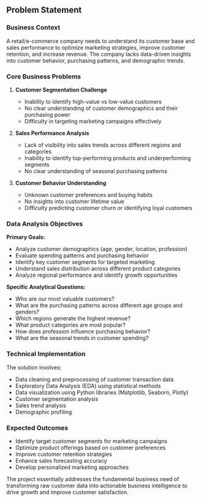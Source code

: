 ## Problem Statement

### Business Context
A retail/e-commerce company needs to understand its customer base and sales performance to optimize marketing strategies, improve customer retention, and increase revenue. The company lacks data-driven insights into customer behavior, purchasing patterns, and demographic trends.

### Core Business Problems

1. **Customer Segmentation Challenge**
   - Inability to identify high-value vs low-value customers
   - No clear understanding of customer demographics and their purchasing power
   - Difficulty in targeting marketing campaigns effectively

2. **Sales Performance Analysis**
   - Lack of visibility into sales trends across different regions and categories
   - Inability to identify top-performing products and underperforming segments
   - No clear understanding of seasonal purchasing patterns

3. **Customer Behavior Understanding**
   - Unknown customer preferences and buying habits
   - No insights into customer lifetime value
   - Difficulty predicting customer churn or identifying loyal customers

### Data Analysis Objectives

**Primary Goals:**
- Analyze customer demographics (age, gender, location, profession)
- Evaluate spending patterns and purchasing behavior
- Identify key customer segments for targeted marketing
- Understand sales distribution across different product categories
- Analyze regional performance and identify growth opportunities

**Specific Analytical Questions:**
- Who are our most valuable customers?
- What are the purchasing patterns across different age groups and genders?
- Which regions generate the highest revenue?
- What product categories are most popular?
- How does profession influence purchasing behavior?
- What are the seasonal trends in customer spending?

### Technical Implementation
The solution involves:
- Data cleaning and preprocessing of customer transaction data
- Exploratory Data Analysis (EDA) using statistical methods
- Data visualization using Python libraries (Matplotlib, Seaborn, Plotly)
- Customer segmentation analysis
- Sales trend analysis
- Demographic profiling

### Expected Outcomes
- Identify target customer segments for marketing campaigns
- Optimize product offerings based on customer preferences
- Improve customer retention strategies
- Enhance sales forecasting accuracy
- Develop personalized marketing approaches

The project essentially addresses the fundamental business need of transforming raw customer data into actionable business intelligence to drive growth and improve customer satisfaction.
